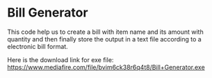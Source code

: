 # Bill Generator
This code help us to create a bill with item name and its amount with quantity and then finally
store the output in a text file according to a electronic bill format.


Here is the download link for exe file: https://www.mediafire.com/file/bvim6ck38r6q4t8/Bill+Generator.exe
